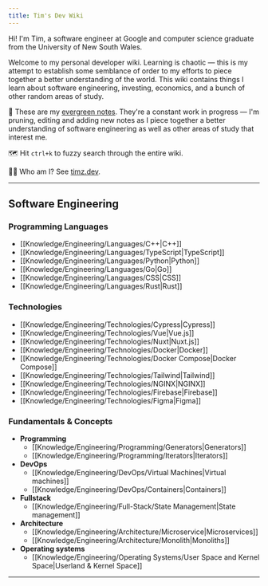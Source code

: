 ```yaml
---
title: Tim's Dev Wiki
---
```


Hi! I'm Tim, a software engineer at Google and computer science graduate from the University of New South Wales.

Welcome to my personal developer wiki. Learning is chaotic — this is my attempt to establish some semblance of order to my efforts to piece together a better understanding of the world. This wiki contains things I learn about software engineering, investing, economics, and a bunch of other random areas of study.

🌲 These are my [evergreen notes](https://notes.andymatuschak.org/Evergreen_notes). They're a constant work in progress — I'm pruning, editing and adding new notes as I piece together a better understanding of software engineering as well as other areas of study that interest me.

🗺️ Hit `ctrl+k` to fuzzy search through the entire wiki.

👨‍💻 Who am I? See [timz.dev](https://timz.dev).

---

## Software Engineering
### Programming Languages
- [[Knowledge/Engineering/Languages/C++|C++]]
- [[Knowledge/Engineering/Languages/TypeScript|TypeScript]]
- [[Knowledge/Engineering/Languages/Python|Python]]
- [[Knowledge/Engineering/Languages/Go|Go]]
- [[Knowledge/Engineering/Languages/CSS|CSS]]
- [[Knowledge/Engineering/Languages/Rust|Rust]] 

### Technologies
- [[Knowledge/Engineering/Technologies/Cypress|Cypress]]
- [[Knowledge/Engineering/Technologies/Vue|Vue.js]]
- [[Knowledge/Engineering/Technologies/Nuxt|Nuxt.js]]
- [[Knowledge/Engineering/Technologies/Docker|Docker]]
- [[Knowledge/Engineering/Technologies/Docker Compose|Docker Compose]]
- [[Knowledge/Engineering/Technologies/Tailwind|Tailwind]]
- [[Knowledge/Engineering/Technologies/NGINX|NGINX]]
- [[Knowledge/Engineering/Technologies/Firebase|Firebase]]
- [[Knowledge/Engineering/Technologies/Figma|Figma]]

### Fundamentals & Concepts
- **Programming**
	- [[Knowledge/Engineering/Programming/Generators|Generators]]
	- [[Knowledge/Engineering/Programming/Iterators|Iterators]]
- **DevOps**
	- [[Knowledge/Engineering/DevOps/Virtual Machines|Virtual machines]]
	- [[Knowledge/Engineering/DevOps/Containers|Containers]]
- **Fullstack**
	- [[Knowledge/Engineering/Full-Stack/State Management|State management]]
- **Architecture**
	- [[Knowledge/Engineering/Architecture/Microservice|Microservices]]
	- [[Knowledge/Engineering/Architecture/Monolith|Monoliths]]
- **Operating systems**
	- [[Knowledge/Engineering/Operating Systems/User Space and Kernel Space|Userland & Kernel Space]]

---

